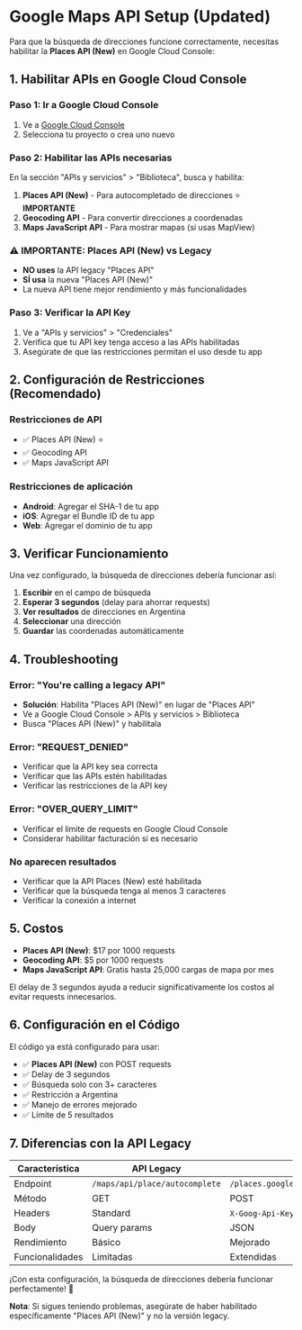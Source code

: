 # Google Maps API Setup (Updated)

Para que la búsqueda de direcciones funcione correctamente, necesitas habilitar la **Places API (New)** en Google Cloud Console:

## 1. Habilitar APIs en Google Cloud Console

### Paso 1: Ir a Google Cloud Console

1. Ve a [Google Cloud Console](https://console.cloud.google.com/)
2. Selecciona tu proyecto o crea uno nuevo

### Paso 2: Habilitar las APIs necesarias

En la sección "APIs y servicios" > "Biblioteca", busca y habilita:

1. **Places API (New)** - Para autocompletado de direcciones ⭐ **IMPORTANTE**
2. **Geocoding API** - Para convertir direcciones a coordenadas
3. **Maps JavaScript API** - Para mostrar mapas (si usas MapView)

### ⚠️ IMPORTANTE: Places API (New) vs Legacy

- **NO uses** la API legacy "Places API"
- **SÍ usa** la nueva "Places API (New)"
- La nueva API tiene mejor rendimiento y más funcionalidades

### Paso 3: Verificar la API Key

1. Ve a "APIs y servicios" > "Credenciales"
2. Verifica que tu API key tenga acceso a las APIs habilitadas
3. Asegúrate de que las restricciones permitan el uso desde tu app

## 2. Configuración de Restricciones (Recomendado)

### Restricciones de API

- ✅ Places API (New) ⭐
- ✅ Geocoding API
- ✅ Maps JavaScript API

### Restricciones de aplicación

- **Android**: Agregar el SHA-1 de tu app
- **iOS**: Agregar el Bundle ID de tu app
- **Web**: Agregar el dominio de tu app

## 3. Verificar Funcionamiento

Una vez configurado, la búsqueda de direcciones debería funcionar así:

1. **Escribir** en el campo de búsqueda
2. **Esperar 3 segundos** (delay para ahorrar requests)
3. **Ver resultados** de direcciones en Argentina
4. **Seleccionar** una dirección
5. **Guardar** las coordenadas automáticamente

## 4. Troubleshooting

### Error: "You're calling a legacy API"

- **Solución**: Habilita "Places API (New)" en lugar de "Places API"
- Ve a Google Cloud Console > APIs y servicios > Biblioteca
- Busca "Places API (New)" y habilítala

### Error: "REQUEST_DENIED"

- Verificar que la API key sea correcta
- Verificar que las APIs estén habilitadas
- Verificar las restricciones de la API key

### Error: "OVER_QUERY_LIMIT"

- Verificar el límite de requests en Google Cloud Console
- Considerar habilitar facturación si es necesario

### No aparecen resultados

- Verificar que la API Places (New) esté habilitada
- Verificar que la búsqueda tenga al menos 3 caracteres
- Verificar la conexión a internet

## 5. Costos

- **Places API (New)**: $17 por 1000 requests
- **Geocoding API**: $5 por 1000 requests
- **Maps JavaScript API**: Gratis hasta 25,000 cargas de mapa por mes

El delay de 3 segundos ayuda a reducir significativamente los costos al evitar requests innecesarios.

## 6. Configuración en el Código

El código ya está configurado para usar:

- ✅ **Places API (New)** con POST requests
- ✅ Delay de 3 segundos
- ✅ Búsqueda solo con 3+ caracteres
- ✅ Restricción a Argentina
- ✅ Manejo de errores mejorado
- ✅ Límite de 5 resultados

## 7. Diferencias con la API Legacy

| Característica  | API Legacy                     | API (New)                                       |
| --------------- | ------------------------------ | ----------------------------------------------- |
| Endpoint        | `/maps/api/place/autocomplete` | `/places.googleapis.com/v1/places:autocomplete` |
| Método          | GET                            | POST                                            |
| Headers         | Standard                       | `X-Goog-Api-Key`, `X-Goog-FieldMask`            |
| Body            | Query params                   | JSON                                            |
| Rendimiento     | Básico                         | Mejorado                                        |
| Funcionalidades | Limitadas                      | Extendidas                                      |

¡Con esta configuración, la búsqueda de direcciones debería funcionar perfectamente! 🎉

**Nota**: Si sigues teniendo problemas, asegúrate de haber habilitado específicamente "Places API (New)" y no la versión legacy.
